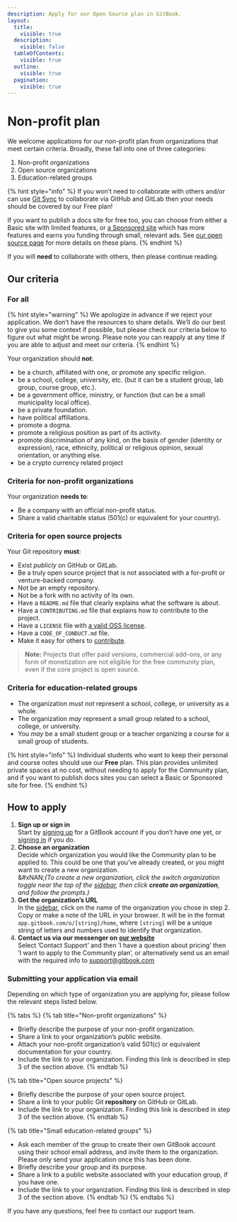 ```yaml
---
description: Apply for our Open Source plan in GitBook.
layout:
  title:
    visible: true
  description:
    visible: false
  tableOfContents:
    visible: true
  outline:
    visible: true
  pagination:
    visible: true
---
```


# Non-profit plan

We welcome applications for our non-profit plan from organizations that meet certain criteria. Broadly, these fall into one of three categories:

1. Non-profit organizations
2. Open source organizations
3. Education-related groups

{% hint style="info" %}
If you won’t need to collaborate with others and/or can use [Git Sync](../../getting-started/git-sync/) to collaborate via GitHub and GitLab then your needs should be covered by our Free plan!

If you want to publish a docs site for free too, you can choose from either a Basic site with limited features, or [a Sponsored site](sponsored-site-plan.md) which has more features and earns you funding through small, relevant ads. See [our open source page](https://www.gitbook.com/solutions/open-source) for more details on these plans.
{% endhint %}

If you will **need** to collaborate with others, then please continue reading.

## Our criteria

### For all

{% hint style="warning" %}
We apologize in advance if we reject your application. We don’t have the resources to share details. We’ll do our best to give you some context if possible, but please check our criteria below to figure out what might be wrong. Please note you can reapply at any time if you are able to adjust and meet our criteria.
{% endhint %}

Your organization should **not**:

* be a church, affiliated with one, or promote any specific religion.
* be a school, college, university, etc. (but it can be a student group, lab group, course group, etc.).
* be a government office, ministry, or function (but can be a small municipality local office).
* be a private foundation.
* have political affiliations.
* promote a dogma.
* promote a religious position as part of its activity.
* promote discrimination of any kind, on the basis of gender (identity or expression), race, ethnicity, political or religious opinion, sexual orientation, or anything else.
* be a crypto currency related project

### Criteria for non-profit organizations

Your organization **needs to**:

* Be a company with an official non-profit status.
* Share a valid charitable status (501(c) or equivalent for your country).

### Criteria for open source projects

Your Git repository **must**:

* Exist _publicly_ on GitHub or GitLab.
* Be a truly open source project that is not associated with a for-profit or venture-backed company.
* Not be an empty repository.
* Not be a fork with no activity of its own.
* Have a `README.md` file that clearly explains what the software is about.
* Have a `CONTRIBUTING.md` file that explains how to contribute to the project.
* Have a `LICENSE` file with [a valid OSS license](https://choosealicense.com/).
* Have a `CODE_OF_CONDUCT.md` file.
* Make it easy for others to [contribute](https://docs.github.com/en/get-started/exploring-projects-on-github/finding-ways-to-contribute-to-open-source-on-github#finding-good-first-issues).

> **Note:** Projects that offer paid versions, commercial add-ons, or any form of monetization are not eligible for the free community plan, even if the core project is open source.

### Criteria for education-related groups

* The organization _must not_ represent a school, college, or university as a whole.
* The organization _may_ represent a small group related to a school, college, or university.
* You _may_ be a small student group or a teacher organizing a course for a small group of students.

{% hint style="info" %}
Individual students who want to keep their personal and course notes should use our **Free** plan. This plan provides unlimited private spaces at no cost, without needing to apply for the Community plan, and if you want to publish docs sites you can select a Basic or Sponsored site for free.
{% endhint %}

## How to apply

1. **Sign up or sign in**\
   Start by [signing up](https://app.gitbook.com/join) for a GitBook account if you don’t have one yet, or [signing in](https://app.gitbook.com) if you do.
2. **Choose an organization**\
   Decide which organization you would like the Community plan to be applied to. This could be one that you’ve already created, or you might want to create a new organization.\
   \&#xNAN;_(To create a new organization, click the switch organization toggle near the top of the_ [_sidebar_](https://docs.gitbook.com/getting-started/overview#sidebar)_, then click **create an organization**, and follow the prompts.)_
3. **Get the organization’s URL**\
   In the [sidebar](https://docs.gitbook.com/getting-started/overview#sidebar), click on the name of the organization you chose in step 2. Copy or make a note of the URL in your browser. It will be in the format `app.gitbook.com/o/[string]/home`, where `[string]` will be a unique string of letters and numbers used to identify that organization.
4. **Contact us via our messenger on** [**our website**](https://www.gitbook.com/contact)\
   Select ’Contact Support’ and then ’I have a question about pricing’ then ’I want to apply to the Community plan’, or alternatively send us an email with the required info to support@gitbook.com

### Submitting your application via email

Depending on which type of organization you are applying for, please follow the relevant steps listed below.

{% tabs %}
{% tab title="Non-profit organizations" %}
* Briefly describe the purpose of your non-profit organization.
* Share a link to your organization’s public website.
* Attach your non-profit organization’s valid 501(c) or equivalent documentation for your country.
* Include the link to your organization. Finding this link is described in step 3 of the section above.
{% endtab %}

{% tab title="Open source projects" %}
* Briefly describe the purpose of your open source project.
* Share a link to your public Git **repository** on GitHub or GitLab.
* Include the link to your organization. Finding this link is described in step 3 of the section above.
{% endtab %}

{% tab title="Small education-related groups" %}
* Ask each member of the group to create their own GitBook account using their school email address, and invite them to the organization. Please only send your application once this has been done.
* Briefly describe your group and its purpose.
* Share a link to a public website associated with your education group, if you have one.
* Include the link to your organization. Finding this link is described in step 3 of the section above.
{% endtab %}
{% endtabs %}

If you have any questions, feel free to contact our support team.
